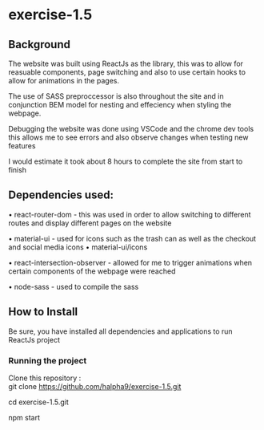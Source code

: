 # exercise-1.5

## Background
The website was built using ReactJs as the library, this was to allow for reasuable components, page switching and also to use certain hooks to allow for animations in the pages.

The use of SASS preproccessor is also throughout the site and in conjunction BEM model for nesting and effeciency  when styling the webpage.

Debugging the website was done using VSCode and the chrome dev tools this allows me to see errors and also observe changes when testing new features

I would estimate it took about 8 hours to complete the site from start to finish


## Dependencies used:
•	react-router-dom - this was used in order to allow switching to different routes and display different pages on the website

•	material-ui - used for icons such as the trash can as well as the checkout and social media icons
•	material-ui/icons

•	react-intersection-observer  - allowed for me to trigger animations when certain components of the webpage were reached

• node-sass - used to compile the sass



## How to Install 
Be sure, you have installed all dependencies and applications to run ReactJs project 

### Running the project

Clone this repository :<br />
git clone https://github.com/halpha9/exercise-1.5.git <br />

cd exercise-1.5.git <br />

npm start
